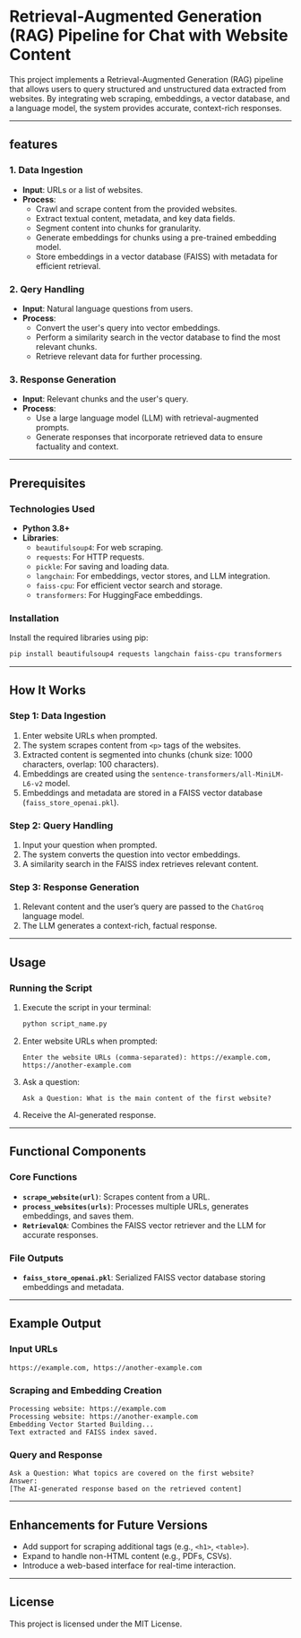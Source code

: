 # Retrieval-Augmented Generation (RAG) Pipeline for Chat with Website Content

This project implements a Retrieval-Augmented Generation (RAG) pipeline that allows users to query structured and unstructured data extracted from websites. By integrating web scraping, embeddings, a vector database, and a language model, the system provides accurate, context-rich responses.

---

## features

### 1. **Data Ingestion**
- **Input**: URLs or a list of websites.
- **Process**:
  - Crawl and scrape content from the provided websites.
  - Extract textual content, metadata, and key data fields.
  - Segment content into chunks for granularity.
  - Generate embeddings for chunks using a pre-trained embedding model.
  - Store embeddings in a vector database (FAISS) with metadata for efficient retrieval.

### 2. **Qery Handling**
- **Input**: Natural language questions from users.
- **Process**:
  - Convert the user's query into vector embeddings.
  - Perform a similarity search in the vector database to find the most relevant chunks.
  - Retrieve relevant data for further processing.

### 3. **Response Generation**
- **Input**: Relevant chunks and the user's query.
- **Process**:
  - Use a large language model (LLM) with retrieval-augmented prompts.
  - Generate responses that incorporate retrieved data to ensure factuality and context.

---

## Prerequisites

### Technologies Used
- **Python 3.8+**
- **Libraries**:
  - `beautifulsoup4`: For web scraping.
  - `requests`: For HTTP requests.
  - `pickle`: For saving and loading data.
  - `langchain`: For embeddings, vector stores, and LLM integration.
  - `faiss-cpu`: For efficient vector search and storage.
  - `transformers`: For HuggingFace embeddings.

### Installation
Install the required libraries using pip:
```bash
pip install beautifulsoup4 requests langchain faiss-cpu transformers
```

---

## How It Works

### Step 1: Data Ingestion
1. Enter website URLs when prompted.
2. The system scrapes content from `<p>` tags of the websites.
3. Extracted content is segmented into chunks (chunk size: 1000 characters, overlap: 100 characters).
4. Embeddings are created using the `sentence-transformers/all-MiniLM-L6-v2` model.
5. Embeddings and metadata are stored in a FAISS vector database (`faiss_store_openai.pkl`).

### Step 2: Query Handling
1. Input your question when prompted.
2. The system converts the question into vector embeddings.
3. A similarity search in the FAISS index retrieves relevant content.

### Step 3: Response Generation
1. Relevant content and the user’s query are passed to the `ChatGroq` language model.
2. The LLM generates a context-rich, factual response.

---

## Usage

### Running the Script
1. Execute the script in your terminal:
   ```bash
   python script_name.py
   ```
2. Enter website URLs when prompted:
   ```
   Enter the website URLs (comma-separated): https://example.com, https://another-example.com
   ```
3. Ask a question:
   ```
   Ask a Question: What is the main content of the first website?
   ```
4. Receive the AI-generated response.

---

## Functional Components

### Core Functions
- **`scrape_website(url)`**: Scrapes content from a URL.
- **`process_websites(urls)`**: Processes multiple URLs, generates embeddings, and saves them.
- **`RetrievalQA`**: Combines the FAISS vector retriever and the LLM for accurate responses.

### File Outputs
- **`faiss_store_openai.pkl`**: Serialized FAISS vector database storing embeddings and metadata.

---

## Example Output

### Input URLs
```
https://example.com, https://another-example.com
```

### Scraping and Embedding Creation
```
Processing website: https://example.com
Processing website: https://another-example.com
Embedding Vector Started Building...
Text extracted and FAISS index saved.
```

### Query and Response
```
Ask a Question: What topics are covered on the first website?
Answer:
[The AI-generated response based on the retrieved content]
```

---

## Enhancements for Future Versions

- Add support for scraping additional tags (e.g., `<h1>`, `<table>`).
- Expand to handle non-HTML content (e.g., PDFs, CSVs).
- Introduce a web-based interface for real-time interaction.

---

## License
This project is licensed under the MIT License.


